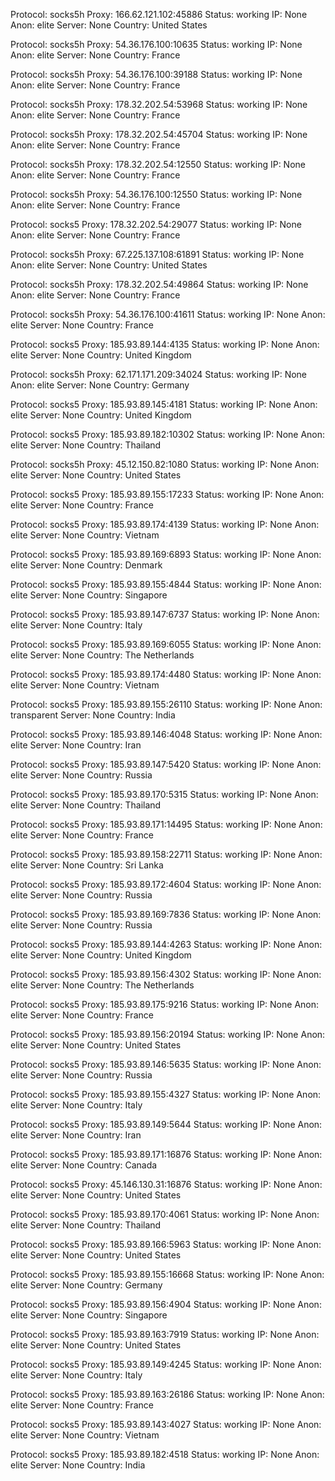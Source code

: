 Protocol: socks5h
Proxy: 166.62.121.102:45886
Status: working
IP: None
Anon: elite
Server: None
Country: United States

Protocol: socks5h
Proxy: 54.36.176.100:10635
Status: working
IP: None
Anon: elite
Server: None
Country: France

Protocol: socks5h
Proxy: 54.36.176.100:39188
Status: working
IP: None
Anon: elite
Server: None
Country: France

Protocol: socks5h
Proxy: 178.32.202.54:53968
Status: working
IP: None
Anon: elite
Server: None
Country: France

Protocol: socks5h
Proxy: 178.32.202.54:45704
Status: working
IP: None
Anon: elite
Server: None
Country: France

Protocol: socks5h
Proxy: 178.32.202.54:12550
Status: working
IP: None
Anon: elite
Server: None
Country: France

Protocol: socks5h
Proxy: 54.36.176.100:12550
Status: working
IP: None
Anon: elite
Server: None
Country: France

Protocol: socks5
Proxy: 178.32.202.54:29077
Status: working
IP: None
Anon: elite
Server: None
Country: France

Protocol: socks5h
Proxy: 67.225.137.108:61891
Status: working
IP: None
Anon: elite
Server: None
Country: United States

Protocol: socks5h
Proxy: 178.32.202.54:49864
Status: working
IP: None
Anon: elite
Server: None
Country: France

Protocol: socks5h
Proxy: 54.36.176.100:41611
Status: working
IP: None
Anon: elite
Server: None
Country: France

Protocol: socks5
Proxy: 185.93.89.144:4135
Status: working
IP: None
Anon: elite
Server: None
Country: United Kingdom

Protocol: socks5h
Proxy: 62.171.171.209:34024
Status: working
IP: None
Anon: elite
Server: None
Country: Germany

Protocol: socks5
Proxy: 185.93.89.145:4181
Status: working
IP: None
Anon: elite
Server: None
Country: United Kingdom

Protocol: socks5
Proxy: 185.93.89.182:10302
Status: working
IP: None
Anon: elite
Server: None
Country: Thailand

Protocol: socks5h
Proxy: 45.12.150.82:1080
Status: working
IP: None
Anon: elite
Server: None
Country: United States

Protocol: socks5
Proxy: 185.93.89.155:17233
Status: working
IP: None
Anon: elite
Server: None
Country: France

Protocol: socks5
Proxy: 185.93.89.174:4139
Status: working
IP: None
Anon: elite
Server: None
Country: Vietnam

Protocol: socks5
Proxy: 185.93.89.169:6893
Status: working
IP: None
Anon: elite
Server: None
Country: Denmark

Protocol: socks5
Proxy: 185.93.89.155:4844
Status: working
IP: None
Anon: elite
Server: None
Country: Singapore

Protocol: socks5
Proxy: 185.93.89.147:6737
Status: working
IP: None
Anon: elite
Server: None
Country: Italy

Protocol: socks5
Proxy: 185.93.89.169:6055
Status: working
IP: None
Anon: elite
Server: None
Country: The Netherlands

Protocol: socks5
Proxy: 185.93.89.174:4480
Status: working
IP: None
Anon: elite
Server: None
Country: Vietnam

Protocol: socks5
Proxy: 185.93.89.155:26110
Status: working
IP: None
Anon: transparent
Server: None
Country: India

Protocol: socks5
Proxy: 185.93.89.146:4048
Status: working
IP: None
Anon: elite
Server: None
Country: Iran

Protocol: socks5
Proxy: 185.93.89.147:5420
Status: working
IP: None
Anon: elite
Server: None
Country: Russia

Protocol: socks5
Proxy: 185.93.89.170:5315
Status: working
IP: None
Anon: elite
Server: None
Country: Thailand

Protocol: socks5
Proxy: 185.93.89.171:14495
Status: working
IP: None
Anon: elite
Server: None
Country: France

Protocol: socks5
Proxy: 185.93.89.158:22711
Status: working
IP: None
Anon: elite
Server: None
Country: Sri Lanka

Protocol: socks5
Proxy: 185.93.89.172:4604
Status: working
IP: None
Anon: elite
Server: None
Country: Russia

Protocol: socks5
Proxy: 185.93.89.169:7836
Status: working
IP: None
Anon: elite
Server: None
Country: Russia

Protocol: socks5
Proxy: 185.93.89.144:4263
Status: working
IP: None
Anon: elite
Server: None
Country: United Kingdom

Protocol: socks5
Proxy: 185.93.89.156:4302
Status: working
IP: None
Anon: elite
Server: None
Country: The Netherlands

Protocol: socks5
Proxy: 185.93.89.175:9216
Status: working
IP: None
Anon: elite
Server: None
Country: France

Protocol: socks5
Proxy: 185.93.89.156:20194
Status: working
IP: None
Anon: elite
Server: None
Country: United States

Protocol: socks5
Proxy: 185.93.89.146:5635
Status: working
IP: None
Anon: elite
Server: None
Country: Russia

Protocol: socks5
Proxy: 185.93.89.155:4327
Status: working
IP: None
Anon: elite
Server: None
Country: Italy

Protocol: socks5
Proxy: 185.93.89.149:5644
Status: working
IP: None
Anon: elite
Server: None
Country: Iran

Protocol: socks5
Proxy: 185.93.89.171:16876
Status: working
IP: None
Anon: elite
Server: None
Country: Canada

Protocol: socks5
Proxy: 45.146.130.31:16876
Status: working
IP: None
Anon: elite
Server: None
Country: United States

Protocol: socks5
Proxy: 185.93.89.170:4061
Status: working
IP: None
Anon: elite
Server: None
Country: Thailand

Protocol: socks5
Proxy: 185.93.89.166:5963
Status: working
IP: None
Anon: elite
Server: None
Country: United States

Protocol: socks5
Proxy: 185.93.89.155:16668
Status: working
IP: None
Anon: elite
Server: None
Country: Germany

Protocol: socks5
Proxy: 185.93.89.156:4904
Status: working
IP: None
Anon: elite
Server: None
Country: Singapore

Protocol: socks5
Proxy: 185.93.89.163:7919
Status: working
IP: None
Anon: elite
Server: None
Country: United States

Protocol: socks5
Proxy: 185.93.89.149:4245
Status: working
IP: None
Anon: elite
Server: None
Country: Italy

Protocol: socks5
Proxy: 185.93.89.163:26186
Status: working
IP: None
Anon: elite
Server: None
Country: France

Protocol: socks5
Proxy: 185.93.89.143:4027
Status: working
IP: None
Anon: elite
Server: None
Country: Vietnam

Protocol: socks5
Proxy: 185.93.89.182:4518
Status: working
IP: None
Anon: elite
Server: None
Country: India

